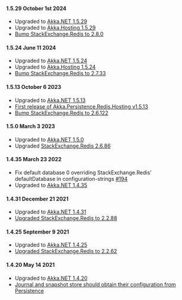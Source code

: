 #### 1.5.29 October 1st 2024 ####

* Upgraded to [Akka.NET 1.5.29](https://github.com/akkadotnet/akka.net/releases/tag/1.5.29)
* Upgraded to [Akka.Hosting 1.5.29](https://github.com/akkadotnet/Akka.Hosting/releases/tag/1.5.29)
* [Bump StackExchange.Redis to 2.8.0](https://github.com/akkadotnet/Akka.Persistence.Redis/pull/345)

#### 1.5.24 June 11 2024 ####

* Upgraded to [Akka.NET 1.5.24](https://github.com/akkadotnet/akka.net/releases/tag/1.5.24)
* Upgraded to [Akka.Hosting 1.5.24](https://github.com/akkadotnet/Akka.Hosting/releases/tag/1.5.24)
* [Bump StackExchange.Redis to 2.7.33](https://github.com/akkadotnet/Akka.Persistence.Redis/pull/310) 

#### 1.5.13 October 6 2023 ####

* Upgraded to [Akka.NET 1.5.13](https://github.com/akkadotnet/akka.net/releases/tag/1.5.13)
* [First release of Akka.Persistence.Redis.Hosting v1.5.13](https://github.com/akkadotnet/Akka.Persistence.Redis/pull/283)
* [Bump StackExchange.Redis to 2.6.122](https://github.com/akkadotnet/Akka.Persistence.Redis/pull/269)

#### 1.5.0 March 3 2023 ####
* Upgraded to [Akka.NET 1.5.0](https://github.com/akkadotnet/akka.net/releases/tag/1.5.0)
* Upgraded [StackExchange.Redis 2.6.86](https://github.com/akkadotnet/Akka.Persistence.Redis/pull/232)

#### 1.4.35 March 23 2022 ####
* Fix default database 0 overriding StackExchange.Redis' defaultDatabase in configuration-strings [#194](https://github.com/akkadotnet/Akka.Persistence.Redis/pull/194)
* Upgraded to [Akka.NET 1.4.35](https://github.com/akkadotnet/akka.net/releases/tag/1.4.35)

#### 1.4.31 December 21 2021 ####
* Upgraded to [Akka.NET 1.4.31](https://github.com/akkadotnet/akka.net/releases/tag/1.4.31)
* [Upgraded StackExchange.Redis to 2.2.88](https://github.com/akkadotnet/Akka.Persistence.Redis/pull/179)

#### 1.4.25 September 9 2021 ####
* Upgraded to [Akka.NET 1.4.25](https://github.com/akkadotnet/akka.net/releases/tag/1.4.25)
* [Upgraded StackExchange.Redis to 2.2.62](https://github.com/akkadotnet/Akka.Persistence.Redis/pull/154)

#### 1.4.20 May 14 2021 ####

* Upgraded to [Akka.NET 1.4.20](https://github.com/akkadotnet/akka.net/releases/tag/1.4.20)
* [Journal and snapshot store should obtain their configuration from Persistence](https://github.com/akkadotnet/Akka.Persistence.Redis/pull/147)
